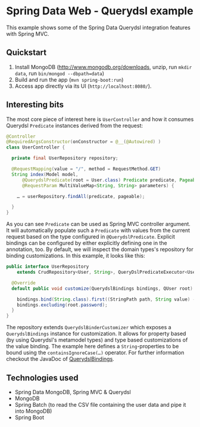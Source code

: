 # Spring Data Web - Querydsl example

This example shows some of the Spring Data Querydsl integration features with Spring MVC.

## Quickstart

1. Install MongoDB (http://www.mongodb.org/downloads, unzip, run `mkdir data`, run `bin/mongod --dbpath=data`)
2. Build and run the app (`mvn spring-boot:run`)
4. Access app directly via its UI (`http://localhost:8080/`).

## Interesting bits

The most core piece of interest here is `UserController` and how it consumes Querydsl `Predicate` instances derived from the request:

```java
@Controller
@RequiredArgsConstructor(onConstructor = @__(@Autowired) )
class UserController {

  private final UserRepository repository;

  @RequestMapping(value = "/", method = RequestMethod.GET)
  String index(Model model,
      @QuerydslPredicate(root = User.class) Predicate predicate, Pageable pageable,
      @RequestParam MultiValueMap<String, String> parameters) {

    … = userRepository.findAll(predicate, pageable);

  }
}
```

As you can see `Predicate` can be used as Spring MVC controller argument. It will automatically populate such a `Predicate` with values from the current request based on the type configured in `@QuerydslPredicate`. Explicit bindings can be configured by either explicitly defining one in the annotation, too. By default, we will inspect the domain types's repository for binding customizations. In this example, it looks like this:

```java
public interface UserRepository
    extends CrudRepository<User, String>, QueryDslPredicateExecutor<User>, QuerydslBinderCustomizer<QUser> {

  @Override
  default public void customize(QuerydslBindings bindings, QUser root) {

    bindings.bind(String.class).first((StringPath path, String value) -> path.containsIgnoreCase(value));
    bindings.excluding(root.password);
  }
}
```

The repository extends `QuerydslBinderCustomizer` which exposes a `QuerydslBindings` instance for customization. It allows for property based (by using Querydsl's metamodel types) and type based customizations of the value binding. The example here defines a `String`-properties to be bound using the `containsIgnoreCase(…)` operator. For further information checkout the JavaDoc of [QuerydslBindings](http://docs.spring.io/spring-data/commons/docs/1.11.0.RC1/api/org/springframework/data/querydsl/binding/QuerydslBindings.html).

## Technologies used

- Spring Data MongoDB, Spring MVC & Querydsl
- MongoDB
- Spring Batch (to read the CSV file containing the user data and pipe it into MongoDB)
- Spring Boot
